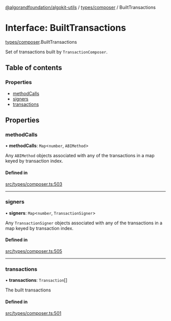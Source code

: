 [@algorandfoundation/algokit-utils](../README.md) / [types/composer](../modules/types_composer.md) / BuiltTransactions

# Interface: BuiltTransactions

[types/composer](../modules/types_composer.md).BuiltTransactions

Set of transactions built by `TransactionComposer`.

## Table of contents

### Properties

- [methodCalls](types_composer.BuiltTransactions.md#methodcalls)
- [signers](types_composer.BuiltTransactions.md#signers)
- [transactions](types_composer.BuiltTransactions.md#transactions)

## Properties

### methodCalls

• **methodCalls**: `Map`\<`number`, `ABIMethod`\>

Any `ABIMethod` objects associated with any of the transactions in a map keyed by transaction index.

#### Defined in

[src/types/composer.ts:503](https://github.com/algorandfoundation/algokit-utils-ts/blob/main/src/types/composer.ts#L503)

___

### signers

• **signers**: `Map`\<`number`, `TransactionSigner`\>

Any `TransactionSigner` objects associated with any of the transactions in a map keyed by transaction index.

#### Defined in

[src/types/composer.ts:505](https://github.com/algorandfoundation/algokit-utils-ts/blob/main/src/types/composer.ts#L505)

___

### transactions

• **transactions**: `Transaction`[]

The built transactions

#### Defined in

[src/types/composer.ts:501](https://github.com/algorandfoundation/algokit-utils-ts/blob/main/src/types/composer.ts#L501)
